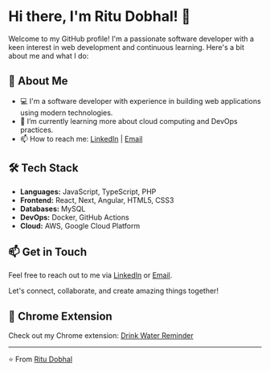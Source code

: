 # Hi there, I'm Ritu Dobhal! 👋

Welcome to my GitHub profile! I'm a passionate software developer with a keen interest in web development and continuous learning. Here's a bit about me and what I do:

## 🚀 About Me

- 💻 I'm a software developer with experience in building web applications using modern technologies.
- 🌱 I’m currently learning more about cloud computing and DevOps practices.
- 📫 How to reach me: [LinkedIn](https://www.linkedin.com/in/ritu-dobhal) | [Email](mailto:dobhalritu19@gmail.com)

## 🛠 Tech Stack

- **Languages:** JavaScript, TypeScript, PHP
- **Frontend:** React, Next, Angular, HTML5, CSS3
- **Databases:** MySQL
- **DevOps:** Docker, GitHub Actions
- **Cloud:** AWS, Google Cloud Platform

## 📫 Get in Touch

Feel free to reach out to me via [LinkedIn](https://www.linkedin.com/in/dobhalritu19) or [Email](mailto:dobhalritu19@example.com).

Let's connect, collaborate, and create amazing things together!

## 🌟 Chrome Extension

Check out my Chrome extension: [Drink Water Reminder](https://github.com/dobhalritu19/chrome-extension-Drink-Water-Reminder)

---

⭐️ From [Ritu Dobhal](https://github.com/dobhalritu19)
